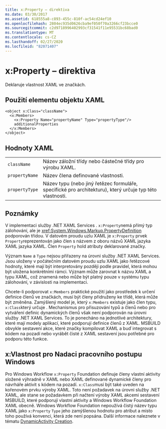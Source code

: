 ```yaml
---
title: x:Property – direktiva
ms.date: 03/30/2017
ms.assetid: 618555a8-c893-455c-810f-ac54cd24ef10
ms.openlocfilehash: 2804ec935d0626cba9ef050f70a3266cf23bcce0
ms.sourcegitcommit: c2d9718996402993cf31541f11e95531bc68bad0
ms.translationtype: MT
ms.contentlocale: cs-CZ
ms.lasthandoff: 02/27/2020
ms.locfileid: "82071407"
---
```

# <a name="xproperty-directive"></a>x:Property – direktiva

Deklaruje vlastnost XAML ve značkách.

## <a name="xaml-object-element-usage"></a>Použití elementu objektu XAML

```xaml
<object x:Class="className">
  <x:Members>
    <x:Property Name="propertyName" Type="propertyType"/>
    additionalProperties
  </x:Members>
</object>
```

## <a name="xaml-values"></a>Hodnoty XAML

|||
|-|-|
|`className`|Název záložní třídy nebo částečné třídy pro výrobu XAML.|
|`propertyName`|Název člena definované vlastnosti.|
|`propertyType`|Název typu (nebo jiný řetězec formuláře, specifické pro architekturu), který určuje typ této vlastnosti.|

## <a name="remarks"></a>Poznámky

V implementaci služby .NET XAML Services . `x:Property`nemá přímý typ zálohování, ale je <xref:System.Windows.Markup.PropertyDefinition> podporován třídou. V datovém proudu uzlu XAML je `x:Property` prvek `Property`reprezentován jako člen s názvem z oboru názvů XAML jazyka XAML jazyka XAML. Člen `Property` hold atributy deklarované značky.

Význam `Name` a `Type` nejsou přiřazeny na úrovni služby .NET XAML Services. Jsou uloženy v počátečním datovém proudu uzlu XAML jako řetězcové hodnoty, které mají být interpretovány později podle pravidel, která mohou být uložena konkrétními rámci. Význam může zarovnat k názvu XAML a typu XAML, což znamená nebo může být platný pouze v systému typu zálohování, v závislosti na implementaci.

Chcete-li podporovat `x:Members` praktické použití jako prostředek k určení definice členů ve značkách, musí být členy přidruženy ke třídě, která může být změněna. Zamýšlený model je, který `x:Members` existuje jako člen typu, `x:Class`který určuje . Mechanismus pro přisuzování typů a členů nebo pro vytváření definic dynamických členů však není podporován na úrovni služby .NET XAML Services. To je ponecháno na jednotlivé architektury, které mají modely aplikací, které podporují definice členů z XAML. MSBUILD obvykle sestavení akce, které značky kompilovat XAML a buď integrovat s kódem na pozadí nebo vyrábět čisté z XAML sestavení jsou potřebné pro podporu této funkce.

## <a name="xproperty-for-windows-workflow-foundation"></a>x:Vlastnost pro Nadaci pracovního postupu Windows

Pro Windows Workflow `x:Property` Foundation definuje členy vlastní aktivity složené výhradně v XAML nebo XAML definované dynamické členy pro návrháře aktivit s kódem na pozadí. `x:Class`musí být také uveden na kořenovém prvku výroby XAML. Toto není požadavek na úrovni služby .NET XAML, ale stane se požadavkem při načtení výroby XAML akcemi sestavení MSBUILD, které podporují vlastní aktivity a Windows Workflow Foundation XAML obecně. Windows Workflow Foundation nepoužívá čistý název typu XAML jako `x:Property` `Type` jeho zamýšlenou hodnotu pro atribut a místo toho používá konvenci, která zde není popsána. Další informace naleznete v tématu [DynamicActivity Creation](https://docs.microsoft.com/previous-versions/dotnet/netframework-4.0/dd807392(v=vs.100)).
